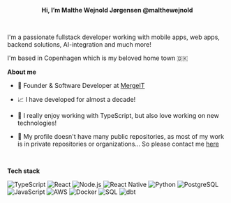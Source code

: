 <p align="center"><strong>Hi, I’m Malthe Wejnold Jørgensen @malthewejnold</strong></p>

<br />

I'm a passionate fullstack developer working with mobile apps, web apps, backend solutions, AI-integration and much more!

I'm based in Copenhagen which is my beloved home town 🇩🇰

**About me**

- 💼 Founder & Software Developer at [MergeIT](https://mergeit.dk/)

- 📈 I have developed for almost a decade!

- 🫶 I really enjoy working with TypeScript, but also love working on new technologies!

- 💬 My profile doesn't have many public repositories, as most of my work is in private repositories or organizations... So please contact me [here](mailto:mw@mergeit.dk)

<br/>

**Tech stack**
<br/>

![TypeScript](https://img.shields.io/badge/-TypeScript-333?style=for-the-badge&logo=typescript)
![React](https://img.shields.io/badge/-React-333?style=for-the-badge&logo=react)
![Node.js](https://img.shields.io/badge/-Node.js-333?style=for-the-badge&logo=node.js)
![React Native](https://img.shields.io/badge/-React%20Native-333?style=for-the-badge&logo=react)
![Python](https://img.shields.io/badge/-Python-333?style=for-the-badge&logo=python)
![PostgreSQL](https://img.shields.io/badge/-PostgreSQL-333?style=for-the-badge&logo=postgresql)
![JavaScript](https://img.shields.io/badge/-JavaScript-333?style=for-the-badge&logo=javascript)
![AWS](https://img.shields.io/badge/-AWS-333?style=for-the-badge&logo=amazon-aws)
![Docker](https://img.shields.io/badge/-Docker-333?style=for-the-badge&logo=docker)
![SQL](https://img.shields.io/badge/-SQL-333?style=for-the-badge&logo=postgresql)
![dbt](https://img.shields.io/badge/-dbt-333?style=for-the-badge&logo=dbt)
